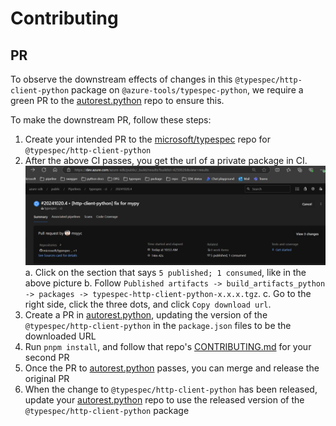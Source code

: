 # Contributing

## PR

To observe the downstream effects of changes in this `@typespec/http-client-python` package on `@azure-tools/typespec-python`, we require a green PR to the [autorest.python](https://github.com/Azure/autorest.python) repo to ensure this.

To make the downstream PR, follow these steps:

1. Create your intended PR to the [microsoft/typespec](https://github.com/microsoft/typespec) repo for `@typespec/http-client-python`
2. After the above CI passes, you get the url of a private package in CI.
   ![alt text](image.png)
   a. Click on the section that says `5 published; 1 consumed`, like in the above picture
   b. Follow `Published artifacts -> build_artifacts_python -> packages -> typespec-http-client-python-x.x.x.tgz`.
   c. Go to the right side, click the three dots, and click `Copy download url`.
3. Create a PR in [autorest.python](https://github.com/Azure/autorest.python), updating the version of the `@typespec/http-client-python` in the `package.json` files to be the downloaded URL
4. Run `pnpm install`, and follow that repo's [CONTRIBUTING.md](https://github.com/Azure/autorest.python/blob/main/CONTRIBUTING.md) for your second PR
5. Once the PR to [autorest.python](https://github.com/Azure/autorest.python) passes, you can merge and release the original PR
6. When the change to `@typespec/http-client-python` has been released, update your [autorest.python](https://github.com/Azure/autorest.python) repo to use the released version of the `@typespec/http-client-python` package
